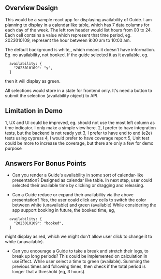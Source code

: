 ## Overview Design
This would be a sample react app for displaying availability of Guide.
I am planning to display in a calendar like table, which has 7 data columns for each day of the week. The left row header would list hours from 00 to 24.
Each cell contains a value which represent that time period, eg. 2023010109, represent the hour between 9:00 am to 10:00 am.

The default background is white,, which means it doesn't have information. Eg. no availability, not booked.
If the guide selected it as it available, eg.
```
  availability: {
    "2023010109": "y",
  }
```
then it will display as green.

All selections would store in a state for frontend only.
It's need a button to submit the selection (availability object) to API.


## Limitation in Demo
1, UX and UI could be improved, eg. should not use the most left column as time indicator. I only make a simple view here.
2, I prefer to have integration tests, but the backend is not ready yet
3, I prefer to have end to end (e2e) tests using cypress
4, I would prefer to have coverage report
5, Unit test could be more to increase the coverage, but there are only a few for demo purpose

## Answers For Bonus Points
* Can you render a Guide's availability in some sort of calendar-like presentation?
Designed as calendar like table. In next step, user could selected their available time by clicking or dragging and releasing.

* Can a Guide reduce or expand their availability via the above presentation?
Yes, the user could click any cells to switch the color between white (unavailable) and green (available)
While considering the app support booking in future, the booked time, eg,
```
  availability: {
    "2023010109": "booked",
  }
```
might display as red, which we might don't allow user click to change it to white (unavailable).

* Can you encourage a Guide to take a break and stretch their legs, to break up long periods?
This could be implemented on calculation in useEffect. While user select a time to green (available). Summing the previous times and following times, then check if the total period is longer that a threshold (eg, 3 hours).
